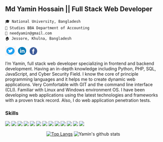 ## Md Yamin Hossain || Full Stack Web Developer

`🎓 National University, Bangladesh`<br/>
`🏫 Studies BBA Department of Accounting`<br/>
`📧 needyamin@gmail.com`<br/>
`🏠 Jessore, Khulna, Bangladesh`<br/>


<a href="https://www.twitter.com/needyamin" target="_blank">
    <img src="img/twitter.png" width="34" height="30" alt="Twitter"/></a> 

<a href="https://linkedin.com/in/needyamin" target="_blank">
    <img src="img/in.png" width="33" height="30" alt="Linkedin"/></a> 

<a href="https://facebook.com/needyaminofficial" target="_blank">
	<img src="img/facebook.png" width="33" height="30" alt="Facebook"/></a> 


I’m Yamin, full stack web developer specializing in frontend and backend development. Having an in-depth knowledge including Python, PHP, SQL, JavaScript, and Cyber Security Field. I know the core of principle programming languages and it helps me to create dynamic web applications. Very Comfortable with GIT and the command line interface (CLI). Familiar with Linux and Windows environment OS. I have been developing web applications using the latest technologies and frameworks with a proven track record. Also, I do web application penetration tests.

### Skills

<p>
  <img src="https://img.shields.io/badge/PHP-★★★★★-ff7821" />
  <img src="https://img.shields.io/badge/Python-★★★★★-306998" />
  <img src="https://img.shields.io/badge/JavaScript-★★★★★-important" />
  <img src="https://img.shields.io/badge/jQuery-★★★★★-00758F" />  
  <img src="https://img.shields.io/badge/MySQL-★★★★★-F29111" /> 
  <img src="https://img.shields.io/badge/BootStrap4-★★★★★-563d7c" />
  <img src="https://img.shields.io/badge/Flask-★★★★★-important" />
  <img src="https://img.shields.io/badge/Django-★★★★★-092e20" />
  <img src="https://img.shields.io/badge/HTML5-★★★★★-ff7851" /> 
  <img src="https://img.shields.io/badge/CSS3-★★★★★-44b2fb" /> 
  <img src="https://img.shields.io/badge/SCSS-★★★★★-CD6799" />
  <img src="https://img.shields.io/badge/Git-★★★★★-F1502F" />
  <img src="https://img.shields.io/badge/Github-★★★★★-6e5494" />
    
</p>

<div align="center">
	
[![Top Langs](https://github-readme-stats.vercel.app/api/top-langs/?username=needyamin&layout=compact)](https://github.com/anuraghazra/github-readme-stats)
![Yamin's github stats](https://github-readme-stats.vercel.app/api/?username=needyamin&show_icons=true&title_color=1F75C8&icon_color=2AA410&text_color=043667&bg_color=ffffff)
	
</div>

